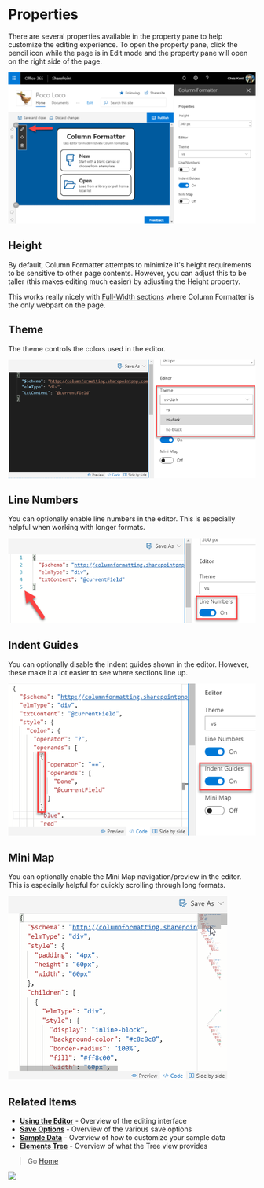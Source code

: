 # Properties

There are several properties available in the property pane to help customize the editing experience. To open the property pane, click the pencil icon while the page is in Edit mode and the property pane will open on the right side of the page.

![Opening the Property Pane](../assets/PropertyPane.png)

## Height

By default, Column Formatter attempts to minimize it's height requirements to be sensitive to other page contents. However, you can adjust this to be taller (this makes editing much easier) by adjusting the Height property.

This works really nicely with [Full-Width sections](../setup.md) where Column Formatter is the only webpart on the page.

## Theme

The theme controls the colors used in the editor.

![Setting the Theme](../assets/PropertyTheme.png)

## Line Numbers

You can optionally enable line numbers in the editor. This is especially helpful when working with longer formats.

![Enabling Line Numbers](../assets/PropertyLineNumbers.png)

## Indent Guides

You can optionally disable the indent guides shown in the editor. However, these make it a lot easier to see where sections line up.

![Indent Guides](../assets/PropertyIndentGuides.png)

## Mini Map

You can optionally enable the Mini Map navigation/preview in the editor. This is especially helpful for quickly scrolling through long formats.

![Mini Map Scrolling](../assets/MiniMap.gif)

## Related Items

- **[Using the Editor](./index.md)** - Overview of the editing interface
- **[Save Options](./saving.md)** - Overview of the various save options
- **[Sample Data](./sample-data.md)** - Overview of how to customize your sample data
- **[Elements Tree](./tree.md)** - Overview of what the Tree view provides

> Go [Home](../index.md)

![](https://telemetry.sharepointpnp.com/sp-dev-solutions/solutions/ColumnFormatter/wiki/Editor/Properties)
